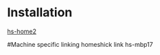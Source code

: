 # Installation
[hs-home2](repos/hs-home2/README.md)

#Machine specific linking
homeshick link hs-mbp17
```
